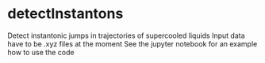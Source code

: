 # detectInstantons
Detect instantonic jumps in trajectories of supercooled liquids
Input data have to be .xyz files at the moment
See the jupyter notebook for an example how to use the code
